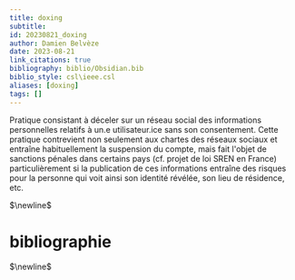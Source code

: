 ```yaml
---
title: doxing
subtitle:
id: 20230821_doxing
author: Damien Belvèze
date: 2023-08-21
link_citations: true
bibliography: biblio/Obsidian.bib
biblio_style: csl\ieee.csl
aliases: [doxing]
tags: []
---
```


Pratique consistant à déceler sur un réseau social des informations personnelles relatifs à un.e utilisateur.ice sans son consentement. 
Cette pratique contrevient non seulement aux chartes des réseaux sociaux et entraîne habituellement la suspension du compte, mais fait l'objet de sanctions pénales dans certains pays (cf. projet de loi SREN en France) particulièrement si la publication de ces informations entraîne des risques pour la personne qui voit ainsi son identité révélée, son lieu de résidence, etc.

$\newline$
# bibliographie
$\newline$






